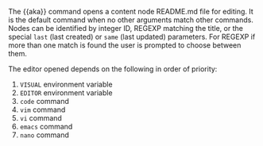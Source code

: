 The {{aka}} command opens a content node README.md file for editing. It is the default command when no other arguments match other commands. Nodes can be identified by integer ID, REGEXP matching the title, or the special `last` (last created) or `same` (last updated) parameters. For REGEXP if more than one match is found the user is prompted to choose between them.

The editor opened depends on the following in order of priority:

1. `VISUAL` environment variable
2. `EDITOR` environment variable
3. `code` command
4. `vim` command
5. `vi` command
7. `emacs` command
7. `nano` command

